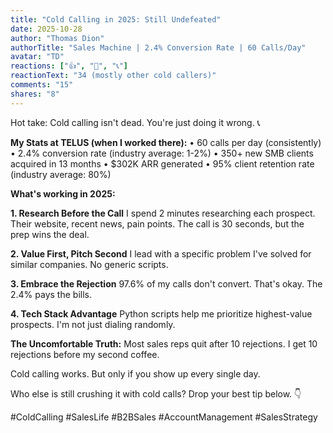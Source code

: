 ```yaml
---
title: "Cold Calling in 2025: Still Undefeated"
date: 2025-10-28
author: "Thomas Dion"
authorTitle: "Sales Machine | 2.4% Conversion Rate | 60 Calls/Day"
avatar: "TD"
reactions: ["👍", "💪", "📞"]
reactionText: "34 (mostly other cold callers)"
comments: "15"
shares: "8"
---
```


Hot take: Cold calling isn't dead. You're just doing it wrong. 📞

**My Stats at TELUS (when I worked there):**
• 60 calls per day (consistently)
• 2.4% conversion rate (industry average: 1-2%)
• 350+ new SMB clients acquired in 13 months
• $302K ARR generated
• 95% client retention rate (industry average: 80%)

**What's working in 2025:**

**1. Research Before the Call**
I spend 2 minutes researching each prospect. Their website, recent news, pain points. The call is 30 seconds, but the prep wins the deal.

**2. Value First, Pitch Second**
I lead with a specific problem I've solved for similar companies. No generic scripts.

**3. Embrace the Rejection**
97.6% of my calls don't convert. That's okay. The 2.4% pays the bills.

**4. Tech Stack Advantage**
Python scripts help me prioritize highest-value prospects. I'm not just dialing randomly.

**The Uncomfortable Truth:**
Most sales reps quit after 10 rejections. I get 10 rejections before my second coffee.

Cold calling works. But only if you show up every single day.

Who else is still crushing it with cold calls? Drop your best tip below. 👇

#ColdCalling #SalesLife #B2BSales #AccountManagement #SalesStrategy
